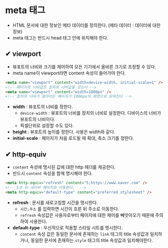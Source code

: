 # meta 태그

- HTML 문서에 대한 정보인 메타 데이터를 정의한다. (메타 데이터 : 데이터에 대한 정보)
- meta 태그는 반드시 head 태그 안에 위치해야 한다.

## ✔ viewport

- 뷰포트의 너비와 크기를 제어하여 모든 기기에서 올바른 크기로 조정할 수 있다.
- meta name이 viewport라면 content 속성이 들어가야 한다.

```html
<meta name="viewport" content="width=device-width, initial-scale=1" />
<!-- 페이지의 너비값은 장치의 너비값을 갖는다 -->
<meta name="viewport" content="width=1000px" />
<!-- 장치의 너비가 얼마이든 페이지가 1000px의 화면으로 보여진다 -->
```

- **width** : 뷰포트의 너비를 정한다.
  - `device-width` : 뷰포트의 너비를 장치의 너비로 설정한다. 디바이스의 너비가 뷰포트의 너비이다.
  - 픽셀단위로 설정할 수도 있다.
- **height** : 뷰포트의 높이를 정한다. 사용은 width와 같다.
- **initial-scale** : 페이지가 처음 로드될 때 확대, 축소 크기를 정한다.

## ✔ http-equiv

- `content` 속성에 명시된 값에 대한 http 헤더를 제공한다.
- 반드시 `content` 속성을 함께 명시해야 한다.

```html
<meta http-equiv="refresh" content="5;https://www.naver.com" />
<!-- 5초 뒤 네이버 페이지로 이동한다.  -->
<meta http-equiv="default-type" content="preferred stylesheet" />
```

- **refresh** : 문서를 새로고침할 시간을 명시한다.
  - `시간;주소` 를 입력하면 시간이 흐른 뒤 주소로 이동한다.
  - `refresh` 속성값은 사용자로부터 페이지에 대한 제어를 빼앗아오기 때문에 주의하여 사용한다.
- **default-type** : 우선적으로 적용할 스타일 시트를 명시한다.
  - `content` 속성 값은 동일한 문서에 존재하는 `link` 태그의 title 속성값과 일치하거나, 동일한 문서에 존재하는 `style` 태그의 title 속성값과 일치해야한다.
